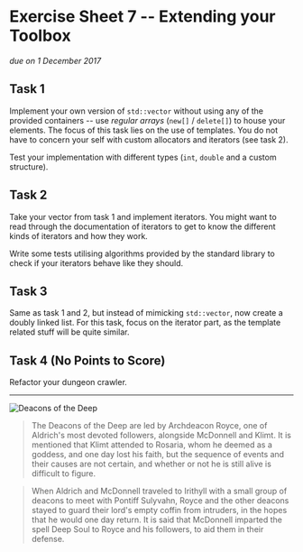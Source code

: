 # Exercise Sheet 7 -- Extending your Toolbox

*due on 1 December 2017*

## Task 1

Implement your own version of `std::vector` without using any of the provided containers -- use *regular arrays* (`new[]` / `delete[]`) to house your elements.
The focus of this task lies on the use of templates.
You do not have to concern your self with custom allocators and iterators (see task 2).

Test your implementation with different types (`int`, `double` and a custom structure).

## Task 2

Take your vector from task 1 and implement iterators.
You might want to read through the documentation of iterators to get to know the different kinds of iterators and how they work.

Write some tests utilising algorithms provided by the standard library to check if your iterators behave like they should.

## Task 3

Same as task 1 and 2, but instead of mimicking `std::vector`, now create a doubly linked list.
For this task, focus on the iterator part, as the template related stuff will be quite similar.

## Task 4 (No Points to Score)

Refactor your dungeon crawler.

- - -

![Deacons of the Deep](../gfx/deacons_of_the_deep.jpg)

> The Deacons of the Deep are led by Archdeacon Royce, one of Aldrich's most devoted followers, alongside McDonnell and Klimt.
> It is mentioned that Klimt attended to Rosaria, whom he deemed as a goddess, and one day lost his faith, but the sequence of events and their causes are not certain, and whether or not he is still alive is difficult to figure.

> When Aldrich and McDonnell traveled to Irithyll with a small group of deacons to meet with Pontiff Sulyvahn, Royce and the other deacons stayed to guard their lord's empty coffin from intruders, in the hopes that he would one day return.
> It is said that McDonnell imparted the spell Deep Soul to Royce and his followers, to aid them in their defense.

